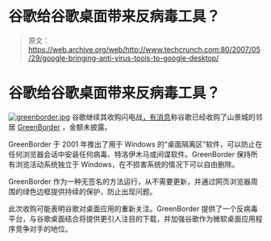 # 谷歌给谷歌桌面带来反病毒工具？

> 原文：<https://web.archive.org/web/http://www.techcrunch.com:80/2007/05/29/google-bringing-anti-virus-tools-to-google-desktop/>

# 谷歌给谷歌桌面带来反病毒工具？

[![greenborder.jpg](img/8b1250857b70a95be0f4f499c972374c.png)](https://web.archive.org/web/20221007002119/http://www.greenborder.com/index.html) 谷歌继续其收购闪电战[，有消息](https://web.archive.org/web/20221007002119/http://blogs.zdnet.com/Google/?p=585)称谷歌已经收购了山景城的邻居 [GreenBorder](https://web.archive.org/web/20221007002119/http://www.greenborder.com/index.html) ，金额未披露。

GreenBorder 于 2001 年推出了用于 Windows 的“桌面隔离区”软件，可以防止在任何浏览器会话中安装任何病毒、特洛伊木马或间谍软件。GreenBorder 保持所有浏览活动系统独立于 Windows，在不损害系统的情况下可以自由删除。

GreenBorder 作为一种无签名的方法运行，从不需要更新，并通过网页浏览器周围的绿色边框提供持续的保护，防止出现问题。

此次收购可能表明谷歌对桌面应用的重新关注。GreenBorder 提供了一个反病毒平台，与谷歌桌面结合将提供更引人注目的下载，并加强谷歌作为微软桌面应用程序竞争对手的地位。